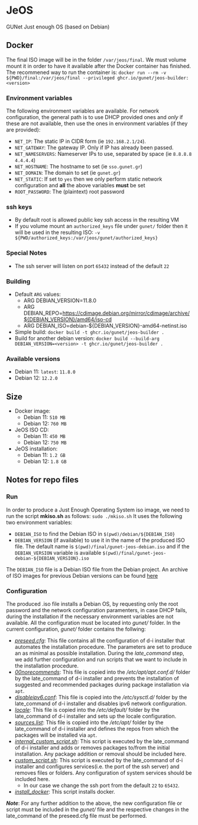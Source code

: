 # JeOS
GUNet Just enough OS (based on Debian)

## Docker
The final ISO image will be in the folder `/var/jeos/final`. We must volume mount it in order to have it available after
the Docker container has finished.
The recommened way to run the container is:
`docker run --rm -v ${PWD}/final:/var/jeos/final --privileged ghcr.io/gunet/jeos-builder:<version>`

### Environment variables
The following environment variables are available. For network configuration, the general path is to use DHCP provided ones and *only* if these are not available, then use the ones in environment variables (if they are provided):
* `NET_IP`: The static IP in CIDR form (ie `192.168.2.1/24`).
* `NET_GATEWAY`: The gateway IP. Only if IP has already been passed.
* `NET_NAMESERVERS`: Nameserver IPs to use, separated by space (ie `8.8.8.8 4.4.4.4`)
* `NET_HOSTNAME`: The hostname to set (ie `sso.gunet.gr`)
* `NET_DOMAIN`: The domain to set (ie `gunet.gr`)
* `NET_STATIC`: If set to `yes` then we only perform static network configuration and **all** the above variables **must** be set
* `ROOT_PASSWORD`: The (plaintext) root password

### ssh keys
* By default root is allowed public key ssh access in the resulting VM
* If you volume mount an `authorized_keys` file under `gunet/` folder then it will be used in the resulting ISO: `-v ${PWD/authorized_keys:/var/jeos/gunet/authorized_keys}`

### Special Notes
* The ssh server will listen on port `65432` instead of the default `22`

### Building
* Default `ARG` values:
  - ARG DEBIAN_VERSION=11.8.0
  - ARG DEBIAN_REPO=https://cdimage.debian.org/mirror/cdimage/archive/${DEBIAN_VERSION}/amd64/iso-cd
  - ARG DEBIAN_ISO=debian-${DEBIAN_VERSION}-amd64-netinst.iso
* Simple build: `docker build -t ghcr.io/gunet/jeos-builder .`
* Build for another debian version: `docker build --build-arg DEBIAN_VERSION=<version> -t ghcr.io/gunet/jeos-builder .`

### Available versions
* Debian 11: `latest`: `11.8.0`
* Debian 12: `12.2.0`

## Size
* Docker image:
  - Debian 11: `510 MB`
  - Debian 12: `760 MB`
* JeOS ISO CD:
  - Debian 11: `450 MB`
  - Debian 12: `750 MB`
* JeOS installation:
  - Debian 11: `1.2 GB`
  - Debian 12: `1.8 GB`

## Notes for repo files
### Run
In order to produce a Just Enough Operating System iso image, we need to run the script __mkiso.sh__ as follows:
`sudo ./mkiso.sh`
It uses the following two environment variables:
* `DEBIAN_ISO` to find the Debian ISO in `$(pwd)/debian/${DEBIAN_ISO}`
* `DEBIAN_VERSION` (if available) to use it in the name of the produced ISO file. The default name is `$(pwd)/final/gunet-jeos-debian.iso` and if the `DEBIAN_VERSION` variable is available `$(pwd)/final/gunet-jeos-debian-${DEBIAN_VERSION}.iso`

The `DEBIAN_ISO` file is a Debian ISO file from the Debian project. An archive of ISO images for previous
Debian versions can be found [here](https://cdimage.debian.org/mirror/cdimage/archive/)

### Configuration
The produced .iso file installs a Debian OS, by requesting only the root password and the network configuration paramenters, in case DHCP fails, during the installation if the necessary environment variables are not available. All the configuration must be located into _gunet/_ folder. In the current configuration, _gunet/_ folder contains the follwing:
* <ins>_preseed.cfg_</ins>: This file contains all the configuration of d-i installer that automates the installation procedure. The parameters are set to produce an as minimal as possible installation. During the _late_command_ step, we add further configuration and run scripts that we want to include in the installation procedure.
* <ins>_00norecommends_</ins>: This file is copied into the _/etc/apt/apt.conf.d/_ folder by the late_command of d-i installer and prevents the installation of suggested and recommended packages during package installation via ```apt```.
* <ins>_disableipv6.conf_</ins>: This file is copied into the _/etc/sysctl.d/_ folder by the late_command of d-i installer and disables ipv6 network configuration.
* <ins>_locale_</ins>: This file is copied into the _/etc/default/_ folder by the late_command of d-i installer and sets up the locale configuration.
* <ins>_sources.list_</ins>: This file is copied into the _/etc/apt/_ folder by the late_command of d-i installer and defines the repos from which the packages will be installed via ```apt```.
* <ins>_internal_custom_script.sh_</ins>: This script is executed by the late_command of d-i installer and adds or removes packages to/from the initial installation. Any package addition or removal should be included here.
* <ins>_custom_script.sh_</ins>: This script is executed by the late_command of d-i installer and configures services(i.e. the port of the ssh server) and removes files or folders. Any configuration of system services should be included here.
  - In our case we change the ssh port from the default `22` to `65432`.
* <ins>_install_docker_</ins>: This script installs docker.

***Note***: For any further addition to the above, the new configuration file or script must be included in the _gunet/_ file and the respective changes in the late_command of the preseed.cfg file must be performed.